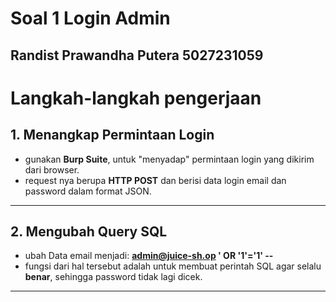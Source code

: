 # Soal 1 Login Admin

## Randist Prawandha Putera 5027231059

# Langkah-langkah pengerjaan

## 1. Menangkap Permintaan Login
- gunakan **Burp Suite**, untuk "menyadap" permintaan login yang dikirim dari browser.  
- request nya berupa **HTTP POST** dan berisi data login email dan password dalam format JSON.  


---

## 2. Mengubah Query SQL
- ubah Data email menjadi: **admin@juice-sh.op ' OR '1'='1' --** 
- fungsi dari hal tersebut adalah untuk membuat perintah SQL agar selalu **benar**, sehingga password tidak lagi dicek.  


---



